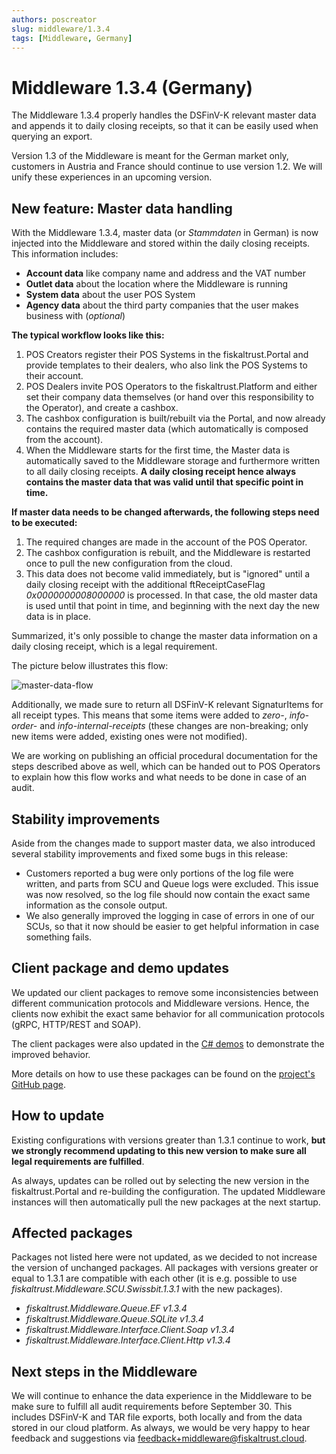 ```yaml
---
authors: poscreator
slug: middleware/1.3.4
tags: [Middleware, Germany]
---
```


# Middleware 1.3.4 (Germany)

The Middleware 1.3.4 properly handles the DSFinV-K relevant master data and appends it to daily closing receipts, so that it can be easily used when querying an export.

<!--truncate-->

<div class="alert alert--warning" role="alert">Version 1.3 of the Middleware is meant for the German market only, customers in Austria and France should continue to use version 1.2. We will unify these experiences in an upcoming version.</div>

## New feature: Master data handling
With the Middleware 1.3.4, master data (or _Stammdaten_ in German) is now injected into the Middleware and stored within the daily closing receipts. This information includes:
- **Account data** like company name and address and the VAT number
- **Outlet data** about the location where the Middleware is running
- **System data** about the user POS System
- **Agency data** about the third party companies that the user makes business with (_optional_)

**The typical workflow looks like this:**
1. POS Creators register their POS Systems in the fiskaltrust.Portal and provide templates to their dealers, who also link the POS Systems to their account.
2. POS Dealers invite POS Operators to the fiskaltrust.Platform and either set their company data themselves (or hand over this responsibility to the Operator), and create a cashbox.
3. The cashbox configuration is built/rebuilt via the Portal, and now already contains the required master data (which automatically is composed from the account).
4. When the Middleware starts for the first time, the Master data is automatically saved to the Middleware storage and furthermore written to all daily closing receipts. **A daily closing receipt hence always contains the master data that was valid until that specific point in time.**

**If master data needs to be changed afterwards, the following steps need to be executed:**
1. The required changes are made in the account of the POS Operator.
2. The cashbox configuration is rebuilt, and the Middleware is restarted once to pull the new configuration from the cloud.
3. This data does not become valid immediately, but is "ignored" until a daily closing receipt with the additional ftReceiptCaseFlag _0x0000000008000000_ is processed. In that case, the old master data is used until that point in time, and beginning with the next day the new data is in place.

Summarized, it's only possible to change the master data information on a daily closing receipt, which is a legal requirement.

The picture below illustrates this flow:

![master-data-flow](images/1.3.4/master-data-flow.png)

Additionally, we made sure to return all DSFinV-K relevant SignaturItems for all receipt types. This means that some items were added to _zero-_, _info-order-_ and _info-internal-receipts_ (these changes are non-breaking; only new items were added, existing ones were not modified).

We are working on publishing an official procedural documentation for the steps described above as well, which can be handed out to POS Operators to explain how this flow works and what needs to be done in case of an audit.

## Stability improvements
Aside from the changes made to support master data, we also introduced several stability improvements and fixed some bugs in this release:
- Customers reported a bug were only portions of the log file were written, and parts from SCU and Queue logs were excluded. This issue was now resolved, so the log file should now contain the exact same information as the console output.
- We also generally improved the logging in case of errors in one of our SCUs, so that it now should be easier to get helpful information in case something fails.

## Client package and demo updates
We updated our client packages to remove some inconsistencies between different communication protocols and Middleware versions. Hence, the clients now exhibit the exact same behavior for all communication protocols (gRPC, HTTP/REST and SOAP).

The client packages were also updated in the [C# demos](https://github.com/fiskaltrust/middleware-demo-dotnet) to demonstrate the improved behavior.

More details on how to use these packages can be found on the [project's GitHub page](https://github.com/fiskaltrust/middleware-interface-dotnet).

## How to update
Existing configurations with versions greater than 1.3.1 continue to work, **but we strongly recommend updating to this new version to make sure all legal requirements are fulfilled**.

As always, updates can be rolled out by selecting the new version in the fiskaltrust.Portal and re-building the configuration. The updated Middleware instances will then automatically pull the new packages at the next startup.

## Affected packages
Packages not listed here were not updated, as we decided to not increase the version of unchanged packages. All packages with versions greater or equal to 1.3.1 are compatible with each other (it is e.g. possible to use _fiskaltrust.Middleware.SCU.Swissbit.1.3.1_ with the new packages).

- _fiskaltrust.Middleware.Queue.EF v1.3.4_
- _fiskaltrust.Middleware.Queue.SQLite v1.3.4_
- _fiskaltrust.Middleware.Interface.Client.Soap v1.3.4_
- _fiskaltrust.Middleware.Interface.Client.Http v1.3.4_


## Next steps in the Middleware
We will continue to enhance the data experience in the Middleware to be make sure to fulfill all audit requirements before September 30. This includes DSFinV-K and TAR file exports, both locally and from the data stored in our cloud platform. As always, we would be very happy to hear feedback and suggestions via [feedback+middleware@fiskaltrust.cloud](mailto:feedback+middleware@fiskaltrust.cloud).

